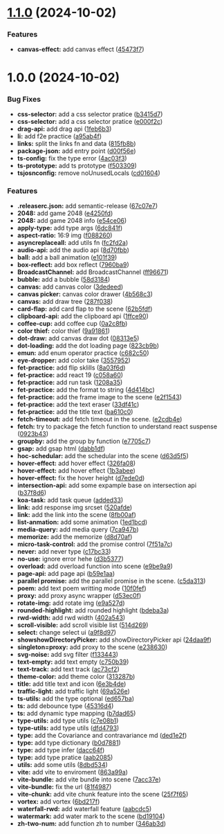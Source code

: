 # [1.1.0](https://github.com/eepson123tw/fet-practice-skills/compare/v1.0.0...v1.1.0) (2024-10-02)


### Features

* **canvas-effect:** add canvas effect ([45473f7](https://github.com/eepson123tw/fet-practice-skills/commit/45473f75708279507d3cee2d3f6fa0cd79074f58))

# 1.0.0 (2024-10-02)


### Bug Fixes

* **css-selector:** add a css selector pratice ([b3415d7](https://github.com/eepson123tw/fet-practice-skills/commit/b3415d7aeac96023f8503876953cd111b01c3d0d))
* **css-selector:** add a css selector pratice ([e000f2c](https://github.com/eepson123tw/fet-practice-skills/commit/e000f2c2fd21740a075dafc1dd8bb41b517c95aa))
* **drag-api:** add drag api ([1feb6b3](https://github.com/eepson123tw/fet-practice-skills/commit/1feb6b3ff0f823b80027960a50723f00b197b796))
* **li:** add f2e practice ([a95ab4f](https://github.com/eepson123tw/fet-practice-skills/commit/a95ab4f460847bdc2b07a74b0f6e1839cffb4d95))
* **links:** split the links fn and data ([815fb8b](https://github.com/eepson123tw/fet-practice-skills/commit/815fb8b924d94e3b5854231202d71b9925c0fd25))
* **package-json:** add entry point ([d00f56e](https://github.com/eepson123tw/fet-practice-skills/commit/d00f56e1e74c3564a75d8f4b86b057d5283a7ca2))
* **ts-config:** fix the type error ([4ac03f3](https://github.com/eepson123tw/fet-practice-skills/commit/4ac03f33bd0a5bdaad61c239f8d186a8e0be78df))
* **ts-prototype:** add ts prototype ([f503309](https://github.com/eepson123tw/fet-practice-skills/commit/f503309bc400d33bcd32527409701cc810947116))
* **tsjosnconfig:** remove noUnusedLocals ([cd01604](https://github.com/eepson123tw/fet-practice-skills/commit/cd01604e320c67206800ceceeafd873abd835f4d))


### Features

* **.releaserc.json:** add semantic-release ([67c07e7](https://github.com/eepson123tw/fet-practice-skills/commit/67c07e7cc86137dd33f138634ed77737911d4456))
* **2048:** add game 2048 ([e4250fd](https://github.com/eepson123tw/fet-practice-skills/commit/e4250fd57f05801ea833b9974da19fae3586be40))
* **2048:** add game 2048 info ([e54ce06](https://github.com/eepson123tw/fet-practice-skills/commit/e54ce06fbc27ab3f87d9039cb3784133f2b62947))
* **apply-type:** add type args ([6dc841f](https://github.com/eepson123tw/fet-practice-skills/commit/6dc841f7aa821895e39247c82b77de9d6f9177cb))
* **aspect-ratio:** 16:9 img ([f088260](https://github.com/eepson123tw/fet-practice-skills/commit/f088260bdcc194f8bade6a18aecd7c0dd3ace999))
* **asyncreplaceall:** add utils fn ([fc2fd2a](https://github.com/eepson123tw/fet-practice-skills/commit/fc2fd2ab48f10ab8f6ba5416f41b9dfdf8743095))
* **audio-api:** add the audio api ([8d70fbb](https://github.com/eepson123tw/fet-practice-skills/commit/8d70fbbb6336a1b2e453d7b9650d584b135cea83))
* **ball:** add a ball animation ([e101f39](https://github.com/eepson123tw/fet-practice-skills/commit/e101f393311a04a65821e235083597334b2cc784))
* **box-reflect:** add box reflect ([7960ba9](https://github.com/eepson123tw/fet-practice-skills/commit/7960ba9b4bc1df68a670d5bb477bf351e7de04fb))
* **BroadcastChannel:** add BroadcastChannel ([ff96671](https://github.com/eepson123tw/fet-practice-skills/commit/ff966716117102ed3ceb5c69c1ecbed52a81dc6f))
* **bubble:** add a bubble ([58d3184](https://github.com/eepson123tw/fet-practice-skills/commit/58d31845d286c8402d45c51ac44a48a0ec40641d))
* **canvas:**  add canvas color ([3dedeed](https://github.com/eepson123tw/fet-practice-skills/commit/3dedeeda230132aee46f173906bdbe44da08fb2b))
* **canvas picker:** canvas color drawer ([4b568c3](https://github.com/eepson123tw/fet-practice-skills/commit/4b568c3feb0f8a3aad88a4ab94274ccde36790c1))
* **canvas:** add draw tree ([287f038](https://github.com/eepson123tw/fet-practice-skills/commit/287f03861e4d3d2699763d536a1bbae402ba3e8d))
* **card-flap:** add card flap to the scene ([62b5fdf](https://github.com/eepson123tw/fet-practice-skills/commit/62b5fdf2793ad77434e82532ae5087bbdc71fd75))
* **clipboard-api:** add the clipboard api ([1ffce90](https://github.com/eepson123tw/fet-practice-skills/commit/1ffce90e0f4ae6ca5aa704304fe3c32e634fadcb))
* **coffee-cup:** add coffee cup ([0a2c8fb](https://github.com/eepson123tw/fet-practice-skills/commit/0a2c8fbf0a5e9c13e45ab2a4d242aa1c5dc93f94))
* **color thief:** color thief ([9a91861](https://github.com/eepson123tw/fet-practice-skills/commit/9a918617420d40d13be63a7aac31b3ba1fe06f53))
* **dot-draw:** add canvas draw dot ([08313e5](https://github.com/eepson123tw/fet-practice-skills/commit/08313e538f496f670d5352157b811ed3ddf67f54))
* **dot-loading:** add the dot loading page ([823cb9b](https://github.com/eepson123tw/fet-practice-skills/commit/823cb9ba45fed71a94f302f3957dc4fde7f51913))
* **emun:** add enum operator practice ([c682c50](https://github.com/eepson123tw/fet-practice-skills/commit/c682c50d16513f942b228a0be5128991816651d9))
* **eye-dropper:**  add color take ([3557952](https://github.com/eepson123tw/fet-practice-skills/commit/3557952c1ee4f580d031280311a6450330218a0b))
* **fet-practice:** add flip sklills ([8a03f6d](https://github.com/eepson123tw/fet-practice-skills/commit/8a03f6d05c60075bc2eb6c1ebc1cfb560c945781))
* **fet-practice:** add react 19 ([c058a60](https://github.com/eepson123tw/fet-practice-skills/commit/c058a604cb37ba24ccaeb8aafa09ded8c61da224))
* **fet-practice:** add run task ([1208a35](https://github.com/eepson123tw/fet-practice-skills/commit/1208a3585143bc6241fc959e7db34d69bf2726e8))
* **fet-practice:** add the format to string ([4d414bc](https://github.com/eepson123tw/fet-practice-skills/commit/4d414bcdd96ffb00ec7f5044623b47788bfc14ee))
* **fet-practice:** add the frame image to the scene ([e2f1543](https://github.com/eepson123tw/fet-practice-skills/commit/e2f1543be1d1c2f13dc7c5bbe7d6ad67103e06f4))
* **fet-practice:** add the text eraser ([33df41c](https://github.com/eepson123tw/fet-practice-skills/commit/33df41c1c104775efae1880b932e67530a2f1ab1))
* **fet-practice:** add the title text ([ba610c0](https://github.com/eepson123tw/fet-practice-skills/commit/ba610c0d937d7fb40e5930a48a83f26a88eab6a4))
* **fetch-timeout:** add fetch timeout  in the scene. ([e2cdb4e](https://github.com/eepson123tw/fet-practice-skills/commit/e2cdb4e8ccf8281e6c4188c65a637e4b883e9f6a))
* **fetch:** try to  package the fetch function to understand react suspense ([0923b43](https://github.com/eepson123tw/fet-practice-skills/commit/0923b43dfbb1031c69c43b67ce31bafcfbf90210))
* **groupby:** add the group by function ([e7705c7](https://github.com/eepson123tw/fet-practice-skills/commit/e7705c79dfbc02e9a873d9e9d6b78dd41746cf36))
* **gsap:** add gsap html ([dabb1df](https://github.com/eepson123tw/fet-practice-skills/commit/dabb1df3f35c81f124c47c871f25a95925ebde24))
* **hoc-schedular:** add the schedular into the scene ([d63d5f5](https://github.com/eepson123tw/fet-practice-skills/commit/d63d5f530b44f604bdcdcc931a1c8d2f0348640b))
* **hover-effect:** add hover effect ([326fa08](https://github.com/eepson123tw/fet-practice-skills/commit/326fa0820a6776016d6c2e11de843767fe06fd78))
* **hover-effect:** add hover effect ([1b3abee](https://github.com/eepson123tw/fet-practice-skills/commit/1b3abeec8510ccb92bef6f3fce46628e95af1e17))
* **hover-effect:** fix the hover height ([d7ede0d](https://github.com/eepson123tw/fet-practice-skills/commit/d7ede0d6a9554eb9230994877358ed18d1ea6529))
* **intersection-api:** add some expample base on intersection api ([b37f8d6](https://github.com/eepson123tw/fet-practice-skills/commit/b37f8d6dfee7aebf73a7c3ec1868ac218a4d3775))
* **koa-task:** add task queue ([added33](https://github.com/eepson123tw/fet-practice-skills/commit/added3394afd95fd199326d0ae427f9e259b5ffb))
* **link:** add response img srcset ([520afde](https://github.com/eepson123tw/fet-practice-skills/commit/520afde3d27237cc65a3f4ffa1ac07c7dc0c28c1))
* **link:** add the link into the scene ([8fb00af](https://github.com/eepson123tw/fet-practice-skills/commit/8fb00af33d44b17adc98da991e9fba372058013f))
* **list-anmation:** add some animation ([1ed1bcd](https://github.com/eepson123tw/fet-practice-skills/commit/1ed1bcdc438de9a1397d759df9abf7f3050e1b82))
* **media-query:** add media query ([7ca947b](https://github.com/eepson123tw/fet-practice-skills/commit/7ca947bad39199d4fac270f7109c6f7276bf00f5))
* **memorize:** add the memorize ([d8d70af](https://github.com/eepson123tw/fet-practice-skills/commit/d8d70af66f70363cd28b526e62cfcc32225f0aaf))
* **micro-task-control:** add the promise control ([7f51a7c](https://github.com/eepson123tw/fet-practice-skills/commit/7f51a7c2304264abbe0a7e678b9162f292c17f89))
* **never:** add never type ([c17bc33](https://github.com/eepson123tw/fet-practice-skills/commit/c17bc33fc4f62f556e6a875ecffbf0246cd162f5))
* **no-use:** ignore error hehe ([d3b5377](https://github.com/eepson123tw/fet-practice-skills/commit/d3b53771114e2e7ba70a4a16007c4d12da74dc91))
* **overload:** add overload function into scene ([e9be9a9](https://github.com/eepson123tw/fet-practice-skills/commit/e9be9a9358a0b26090a436e818ba39dd6f4eb227))
* **page-api:** add page api ([b59e1aa](https://github.com/eepson123tw/fet-practice-skills/commit/b59e1aa5ff3e2ec6ced84bebe165f8e54c9c78b0))
* **parallel promise:** add the parallel promise in the scene. ([c5da313](https://github.com/eepson123tw/fet-practice-skills/commit/c5da3132c54e8c56bd297290bbe400cf2fc6dc84))
* **poem:** add text poem writting mode ([10f0fef](https://github.com/eepson123tw/fet-practice-skills/commit/10f0fefe8053ff7865c353d8e192aa607d838f1d))
* **proxy:** add proxy async wrapper ([d53ec0f](https://github.com/eepson123tw/fet-practice-skills/commit/d53ec0fce0b2e0e354b220981bf084a9c44a336c))
* **rotate-img:** add rotate img ([e9a527d](https://github.com/eepson123tw/fet-practice-skills/commit/e9a527d85c4f27452b24fb4eb60b8ab65096ba60))
* **rounded-highlight:** add rounded highlight ([bdeba3a](https://github.com/eepson123tw/fet-practice-skills/commit/bdeba3accaef189a66c24c1d03e72dbf852a395f))
* **rwd-width:** add rwd width ([402a543](https://github.com/eepson123tw/fet-practice-skills/commit/402a5435b3959347dbb344f5fc6fabafd5e0e859))
* **scroll-visible:** add scroll visible list ([514d269](https://github.com/eepson123tw/fet-practice-skills/commit/514d269d4df7b32a9f0660817267e39261cfe8e0))
* **select:** change select ui ([a9f8d97](https://github.com/eepson123tw/fet-practice-skills/commit/a9f8d970e83c1cf1ee5f85dc2807c256d07ba35f))
* **showshowDirectoryPicker:** add showDirectoryPicker api ([24daa9f](https://github.com/eepson123tw/fet-practice-skills/commit/24daa9fa3810891384496094dc49a73259fd32aa))
* **singleton=proxy:** add proxy to the scene ([e238630](https://github.com/eepson123tw/fet-practice-skills/commit/e238630380114a923003234cd0aeb81b581d8b0d))
* **svg-noise:** add svg filter ([f133443](https://github.com/eepson123tw/fet-practice-skills/commit/f13344319d82d0559fc562086e743779dc5b1bc1))
* **text-empty:** add text empty ([c750b39](https://github.com/eepson123tw/fet-practice-skills/commit/c750b391388045d70aa51ba0d15e8180a6f2bd0a))
* **text-track:** add text track ([ac73cf2](https://github.com/eepson123tw/fet-practice-skills/commit/ac73cf21eba4e332a8f72a8d6d9196ef0cd287ba))
* **theme-color:** add theme color ([313287b](https://github.com/eepson123tw/fet-practice-skills/commit/313287bc1ae91935216e59cd56c6f381cac63fdc))
* **title:** add title text and icon ([6e3b4de](https://github.com/eepson123tw/fet-practice-skills/commit/6e3b4de6ad970156f5e77199ae85f13dfec7fabf))
* **traffic-light:** add traffic light ([69a526e](https://github.com/eepson123tw/fet-practice-skills/commit/69a526e42e178c3e3a3796e1f9c9a6fb3475388f))
* **ts-utils:** add the type optional ([ed657ba](https://github.com/eepson123tw/fet-practice-skills/commit/ed657ba0d0dd055c380b334a10b8bb9043ead669))
* **ts:** add debounce type ([45316d4](https://github.com/eepson123tw/fet-practice-skills/commit/45316d4df1e67ca081a5834d1be1b6192f2dd081))
* **ts:** add dynamic type mapping ([b7dad65](https://github.com/eepson123tw/fet-practice-skills/commit/b7dad6505464ade0654b68bed01d4ae958fe8600))
* **type-utils:** add type utils ([c7e08b1](https://github.com/eepson123tw/fet-practice-skills/commit/c7e08b12393c1a47aabefea2c9584bf71c4bfe4e))
* **type-utils:** add type utils ([dfd4793](https://github.com/eepson123tw/fet-practice-skills/commit/dfd4793270f17d5b2ce5a3867589f47d6a7deb70))
* **type:** add the Covariance and contravariance md ([ded1e2f](https://github.com/eepson123tw/fet-practice-skills/commit/ded1e2f11d33ab115ad66e6c5e84eb1bcadb13b5))
* **type:** add type dictionary ([b0d7881](https://github.com/eepson123tw/fet-practice-skills/commit/b0d78812fa2ccc91a2ea671a4773e197373db687))
* **type:** add type infer ([dacc64f](https://github.com/eepson123tw/fet-practice-skills/commit/dacc64f9c422e6284f4021a48c33d9172bf22dd6))
* **type:** add type pratice ([aab2085](https://github.com/eepson123tw/fet-practice-skills/commit/aab20859155a45e84af418e2886a6edf30423a12))
* **utils:** add some utils ([8dbd534](https://github.com/eepson123tw/fet-practice-skills/commit/8dbd53448f1142bb02b71462c287d27921c7f380))
* **vite:**  add vite to enviroment ([863a99a](https://github.com/eepson123tw/fet-practice-skills/commit/863a99af62c3f4abd4b7958a1f5d4f019a91ec85))
* **vite-bundle:** add vite bundle into scene ([7acc37e](https://github.com/eepson123tw/fet-practice-skills/commit/7acc37e790b9bbb1d876d9dba2ca4f56079d9f05))
* **vite-bundle:** fix the url ([81f4987](https://github.com/eepson123tw/fet-practice-skills/commit/81f49872fd2a4cba1522698252c896dbb3b7700d))
* **vite-chunk:** add vite chunk feature into the scene ([25f7f65](https://github.com/eepson123tw/fet-practice-skills/commit/25f7f654b380c3649526ff078d1802d2e16b85b0))
* **vortex:** add vortex ([6bd217f](https://github.com/eepson123tw/fet-practice-skills/commit/6bd217f4242c40ff6b629976ff57e54227849f12))
* **waterfall-rwd:** add waterfall feature ([aabcdc5](https://github.com/eepson123tw/fet-practice-skills/commit/aabcdc5177d6593367dc0e1b0e73e64f2c967636))
* **watermark:** add water mark to the scene ([bd19104](https://github.com/eepson123tw/fet-practice-skills/commit/bd19104eafbbe194178e522668e7bea69f07e8ec))
* **zh-two-num:** add function zh to number ([346ab3d](https://github.com/eepson123tw/fet-practice-skills/commit/346ab3d2a8cdfb4e0bce4533ebbaa65ff5bbed77))
